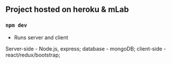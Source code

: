 ## Project hosted on heroku & mLab

### `npm dev`

- Runs server and client

Server-side - Node.js, express; database - mongoDB; client-side - react/redux/bootstrap;
